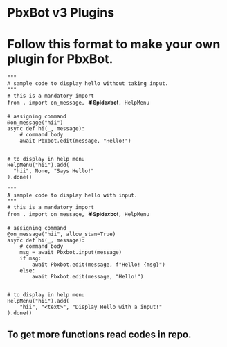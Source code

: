 # PbxBot v3 Plugins

# Follow this format to make your own plugin for PbxBot.

```python3
"""
A sample code to display hello without taking input.
"""
# this is a mandatory import
from . import on_message, 🕷️𝐒𝐩𝐢𝐝𝐞✘𝐛𝐨𝐭, HelpMenu

# assigning command
@on_message("hii")
async def hi(_, message):
    # command body
    await Pbxbot.edit(message, "Hello!")


# to display in help menu
HelpMenu("hii").add(
  "hii", None, "Says Hello!"
).done()
```

```python3
"""
A sample code to display hello with input.
"""
# this is a mandatory import
from . import on_message, 🕷️𝐒𝐩𝐢𝐝𝐞✘𝐛𝐨𝐭, HelpMenu

# assigning command
@on_message("hii", allow_stan=True)
async def hi(_, message):
    # command body
    msg = await Pbxbot.input(message)
    if msg:
        await Pbxbot.edit(message, f"Hello! {msg}")
    else:
        await Pbxbot.edit(message, "Hello!")


# to display in help menu
HelpMenu("hii").add(
    "hii", "<text>", "Display Hello with a input!"
).done()
```


## To get more functions read codes in repo.
